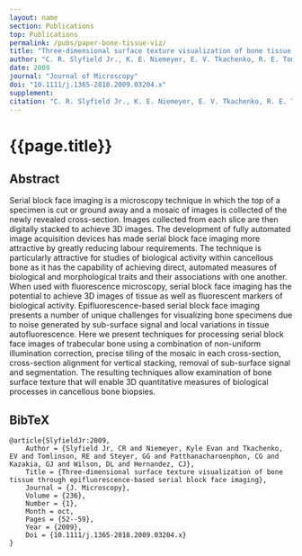 ```yaml
---
layout: name
section: Publications
top: Publications
permalink: /pubs/paper-bone-tissue-viz/
title: "Three-dimensional surface texture visualization of bone tissue through epifluorescence-based serial block face imaging"
author: "C. R. Slyfield Jr., K. E. Niemeyer, E. V. Tkachenko, R. E. Tomlinson, G. G. Steyer, C. G. Patthanacharoenphon, G. J. Kazakia, D. L. Wilson, and C. J. Hernandez"
date: 2009
journal: "Journal of Microscopy"
doi: "10.1111/j.1365-2818.2009.03204.x"
supplement:
citation: "C. R. Slyfield Jr., K. E. Niemeyer, E. V. Tkachenko, R. E. Tomlinson, G. G. Steyer, C. G. Patthanacharoenphon, G. J. Kazakia, D. L. Wilson, and C. J. Hernandez (2009), Three-dimensional surface texture visualization of bone tissue through epifluorescence-based serial block face imaging, *Journal of Microscopy*, 236(1):52--59. doi:10.1111/j.1365-2818.2009.03204.x"
---
```


{{page.title}}
==============

## Abstract

Serial block face imaging is a microscopy technique in which the top of a specimen is cut or ground away and a mosaic of images is collected of the newly revealed cross-section. Images collected from each slice are then digitally stacked to achieve 3D images. The development of fully automated image acquisition devices has made serial block face imaging more attractive by greatly reducing labour requirements. The technique is particularly attractive for studies of biological activity within cancellous bone as it has the capability of achieving direct, automated measures of biological and morphological traits and their associations with one another. When used with fluorescence microscopy, serial block face imaging has the potential to achieve 3D images of tissue as well as fluorescent markers of biological activity. Epifluorescence-based serial block face imaging presents a number of unique challenges for visualizing bone specimens due to noise generated by sub-surface signal and local variations in tissue autofluorescence. Here we present techniques for processing serial block face images of trabecular bone using a combination of non-uniform illumination correction, precise tiling of the mosaic in each cross-section, cross-section alignment for vertical stacking, removal of sub-surface signal and segmentation. The resulting techniques allow examination of bone surface texture that will enable 3D quantitative measures of biological processes in cancellous bone biopsies.

## BibTeX

    @article{SlyfieldJr:2009,
        Author = {Slyfield Jr, CR and Niemeyer, Kyle Evan and Tkachenko, EV and Tomlinson, RE and Steyer, GG and Patthanacharoenphon, CG and Kazakia, GJ and Wilson, DL and Hernandez, CJ},
        Title = {Three-dimensional surface texture visualization of bone tissue through epifluorescence-based serial block face imaging},
        Journal = {J. Microscopy},
        Volume = {236},
        Number = {1},
        Month = oct,
        Pages = {52--59},
        Year = {2009},
        Doi = {10.1111/j.1365-2818.2009.03204.x}
    }
